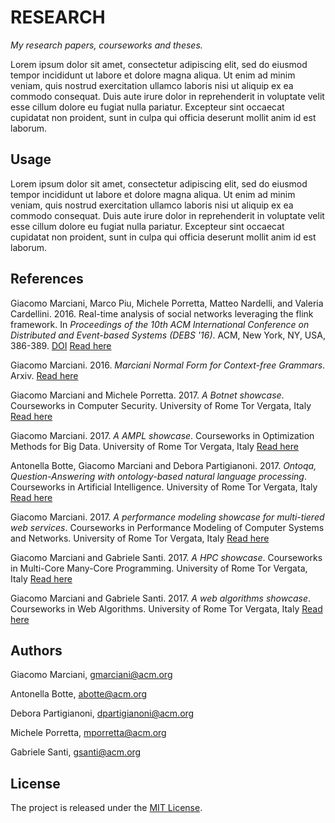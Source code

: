 # RESEARCH

*My research papers, courseworks and theses.*

Lorem ipsum dolor sit amet, consectetur adipiscing elit, sed do eiusmod tempor incididunt ut labore et dolore magna aliqua.
Ut enim ad minim veniam, quis nostrud exercitation ullamco laboris nisi ut aliquip ex ea commodo consequat.
Duis aute irure dolor in reprehenderit in voluptate velit esse cillum dolore eu fugiat nulla pariatur.
Excepteur sint occaecat cupidatat non proident, sunt in culpa qui officia deserunt mollit anim id est laborum.


## Usage
Lorem ipsum dolor sit amet, consectetur adipiscing elit, sed do eiusmod tempor incididunt ut labore et dolore magna aliqua.
Ut enim ad minim veniam, quis nostrud exercitation ullamco laboris nisi ut aliquip ex ea commodo consequat.
Duis aute irure dolor in reprehenderit in voluptate velit esse cillum dolore eu fugiat nulla pariatur.
Excepteur sint occaecat cupidatat non proident, sunt in culpa qui officia deserunt mollit anim id est laborum.


## References
Giacomo Marciani, Marco Piu, Michele Porretta, Matteo Nardelli, and Valeria Cardellini. 2016. Real-time analysis of social networks leveraging the flink framework. In *Proceedings of the 10th ACM International Conference on Distributed and Event-based Systems (DEBS '16)*. ACM, New York, NY, USA, 386-389. [DOI](http://dx.doi.org/10.1145/2933267.2933517) [Read here](http://dl.acm.org/citation.cfm?id=2933517)

Giacomo Marciani. 2016. *Marciani Normal Form for Context-free Grammars*. Arxiv. [Read here](https://arxiv.org/abs/1611.01866)

Giacomo Marciani and Michele Porretta. 2017. *A Botnet showcase*. Courseworks in Computer Security. University of Rome Tor Vergata, Italy [Read here](https://gmarciani.com)

Giacomo Marciani. 2017. *A AMPL showcase*. Courseworks in Optimization Methods for Big Data. University of Rome Tor Vergata, Italy [Read here](https://gmarciani.com)

Antonella Botte, Giacomo Marciani and Debora Partigianoni. 2017. *Ontoqa, Question-Answering with ontology-based natural language processing*. Courseworks in Artificial Intelligence. University of Rome Tor Vergata, Italy [Read here](https://gmarciani.com)

Giacomo Marciani. 2017. *A performance modeling showcase for multi-tiered web services*. Courseworks in Performance Modeling of Computer Systems and Networks. University of Rome Tor Vergata, Italy [Read here](https://gmarciani.com)

Giacomo Marciani and Gabriele Santi. 2017. *A HPC showcase*. Courseworks in Multi-Core Many-Core Programming. University of Rome Tor Vergata, Italy [Read here](https://gmarciani.com)

Giacomo Marciani and Gabriele Santi. 2017. *A web algorithms showcase*. Courseworks in Web Algorithms. University of Rome Tor Vergata, Italy [Read here](https://gmarciani.com)


## Authors
Giacomo Marciani, [gmarciani@acm.org](mailto:gmarciani@acm.org)

Antonella Botte, [abotte@acm.org](mailto:abotte@acm.org)

Debora Partigianoni, [dpartigianoni@acm.org](mailto:dpartigianoni@acm.org)

Michele Porretta, [mporretta@acm.org](mailto:mporretta@acm.org)

Gabriele Santi, [gsanti@acm.org](mailto:gsanti@acm.org)


## License
The project is released under the [MIT License](https://opensource.org/licenses/MIT).
